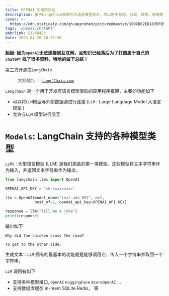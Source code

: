 ```yaml
---
title: OPENAI 的高阶玩法
description: 基于LangChain框架的大语言模型技术，可以用于总结，分段，联网，收缩等一系列功能
cover: >-
  https://cdn.staticaly.com/gh/apprehen/pciture@master/10DCD02E61835FB52BC7421D120F6B62.yr028y2cvao.webp
tags: 'openai,chatGPT'
abbrlink: 532d942c
date: 2023-04-20 20:25:50
---
```


**起因:** **因为`openAI`无法连接到互联网，且知识已经落后为了打照属于自己的`chatGPT` 找了很多资料，特地的做下总结！**

第三方开源库`LangChain` 

> 文档地址 ： [`Lang'Chain.com`](https://python.langchain.com/en/latest/) 

`Langchain` 是一个用于开发有语言模型驱动的应用程序框架，主要的功能如下

- 可以将`LLM`模型与外部数据源进行连接 (`LLM` : Large Language Model 大语言模型 )
- 允许与`LLM` 模型进行交互

# `Models`: LangChain 支持的各种模型类型 

`LLMS` :
大型语言模型 (LLM) 是我们涵盖的第一类模型。这些模型将文本字符串作为输入，并返回文本字符串作为输出。

```python
from langchain.llms import OpenAI

OPENAI_API_KEY = 'sk-xxxxxxxxx'

llm = OpenAI(model_name="text-ada-001", n=2,
             best_of=2, openai_api_key=OPENAI_API_KEY)

response = llm("Tell me a joke")
print(response)
```

输出如下

```shell
Why did the chicken cross the road?

To get to the other side.
```

生成文本：`LLM` 拥有的最基本的功能就是能够调用它，传入一个字符串并取回一个字符串。

`LLM` 调用有如下

- 支持多种模型接口, `OpenAI` `HuggingFace` `AzureOpenAI`  ...
- 支持数据库缓存 in-mem SQLite Redis， 等
